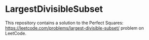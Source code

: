 # LargestDivisibleSubset
This repository contains a solution to the Perfect Squares: https://leetcode.com/problems/largest-divisible-subset/ problem on LeetCode.